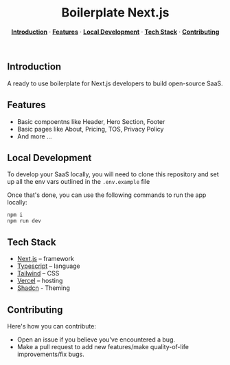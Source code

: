 <h1 align="center">Boilerplate Next.js</h1>

<p align="center">
  <a href="#introduction"><strong>Introduction</strong></a> ·
  <a href="#features"><strong>Features</strong></a> ·
  <a href="#local-development"><strong>Local Development</strong></a> ·
  <a href="#tech-stack"><strong>Tech Stack</strong></a> ·
  <a href="#contributing"><strong>Contributing</strong></a>
</p>
<br/>

## Introduction

A ready to use boilerplate for Next.js developers to build open-source SaaS.

## Features

- Basic compoentns like Header, Hero Section, Footer
- Basic pages like About, Pricing, TOS, Privacy Policy
- And more ...

## Local Development

To develop your SaaS locally, you will need to clone this repository and set up all the env vars outlined in the `.env.example` file

Once that's done, you can use the following commands to run the app locally:

```
npm i
npm run dev
```

## Tech Stack

- [Next.js](https://nextjs.org/) – framework
- [Typescript](https://www.typescriptlang.org/) – language
- [Tailwind](https://tailwindcss.com/) – CSS
- [Vercel](https://vercel.com/) – hosting
- [Shadcn](https://ui.shadcn.com/) - Theming

## Contributing

Here's how you can contribute:

- Open an issue if you believe you've encountered a bug.
- Make a pull request to add new features/make quality-of-life improvements/fix bugs.